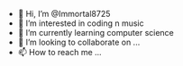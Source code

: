 - 👋 Hi, I’m @Immortal8725
- 👀 I’m interested in coding n music
- 🌱 I’m currently learning computer science
- 💞️ I’m looking to collaborate on ...
- 📫 How to reach me ...

<!---
Immortal8725/Immortal8725 is a ✨ special ✨ repository because its `README.md` (this file) appears on your GitHub profile.
You can click the Preview link to take a look at your changes.
--->
